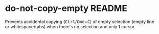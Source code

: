 # do-not-copy-empty README

Prevents accidental copying (<kbd>Ctrl</kbd>/<kbd>Cmd</kbd>+<kbd>C</kbd>) of empty selection (empty line or whitespace/tabs) when there's no selection and only 1 cursor.
